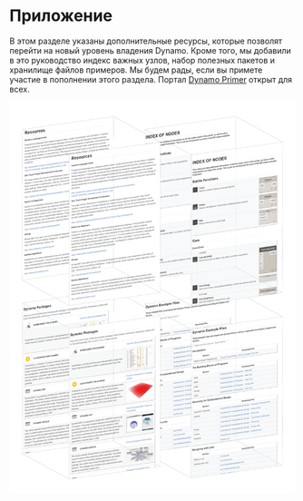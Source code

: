 # Приложение

В этом разделе указаны дополнительные ресурсы, которые позволят перейти на новый уровень владения Dynamo. Кроме того, мы добавили в это руководство индекс важных узлов, набор полезных пакетов и хранилище файлов примеров. Мы будем рады, если вы примете участие в пополнении этого раздела. Портал [Dynamo Primer](https://github.com/DynamoDS/DynamoPrimer) открыт для всех.

&#x20;

![](./images/a-cover.png)

